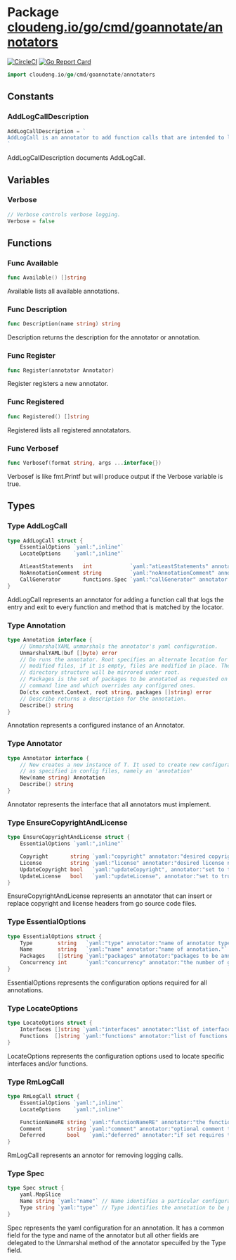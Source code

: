# Package [cloudeng.io/go/cmd/goannotate/annotators](https://pkg.go.dev/cloudeng.io/go/cmd/goannotate/annotators?tab=doc)
[![CircleCI](https://circleci.com/gh/cloudengio/go.gotools.svg?style=svg)](https://circleci.com/gh/cloudengio/go.gotools) [![Go Report Card](https://goreportcard.com/badge/cloudeng.io/go/cmd/goannotate/annotators)](https://goreportcard.com/report/cloudeng.io/go/cmd/goannotate/annotators)

```go
import cloudeng.io/go/cmd/goannotate/annotators
```


## Constants

### AddLogCallDescription
```go
AddLogCallDescription = `
AddLogCall is an annotator to add function calls that are intended to log entry and exit from functions. The calls will be added as the first statement in the specified function.
`

```
AddLogCallDescription documents AddLogCall.



## Variables
### Verbose
```go
// Verbose controls verbose logging.
Verbose = false

```



## Functions
### Func Available
```go
func Available() []string
```
Available lists all available annotations.

### Func Description
```go
func Description(name string) string
```
Description returns the description for the annotator or annotation.

### Func Register
```go
func Register(annotator Annotator)
```
Register registers a new annotator.

### Func Registered
```go
func Registered() []string
```
Registered lists all registered annotatators.

### Func Verbosef
```go
func Verbosef(format string, args ...interface{})
```
Verbosef is like fmt.Printf but will produce output if the Verbose variable
is true.



## Types
### Type AddLogCall
```go
type AddLogCall struct {
	EssentialOptions `yaml:",inline"`
	LocateOptions    `yaml:",inline"`

	AtLeastStatements   int            `yaml:"atLeastStatements" annotator:"the number of statements that must be present in a function in order for it to be annotated."`
	NoAnnotationComment string         `yaml:"noAnnotationComment" annotator:"do not annotate functions that contain this comment"`
	CallGenerator       functions.Spec `yaml:"callGenerator" annotator:"the spec for the function call to be generated"`
}
```
AddLogCall represents an annotator for adding a function call that logs the
entry and exit to every function and method that is matched by the locator.

### Type Annotation
```go
type Annotation interface {
	// UnmarshalYAML unmarshals the annotator's yaml configuration.
	UnmarshalYAML(buf []byte) error
	// Do runs the annotator. Root specifies an alternate location for the
	// modified files, if it is empty, files are modified in place. The original
	// directory structure will be mirrored under root.
	// Packages is the set of packages to be annotated as requested on the
	// command line and which overrides any configured ones.
	Do(ctx context.Context, root string, packages []string) error
	// Describe returns a description for the annotation.
	Describe() string
}
```
Annotation represents a configured instance of an Annotator.

### Type Annotator
```go
type Annotator interface {
	// New creates a new instance of T. It used to create new configurations
	// as specified in config files, namely an 'annotation'
	New(name string) Annotation
	Describe() string
}
```
Annotator represents the interface that all annotators must implement.

### Type EnsureCopyrightAndLicense
```go
type EnsureCopyrightAndLicense struct {
	EssentialOptions `yaml:",inline"`

	Copyright       string `yaml:"copyright" annotator:"desired copyright notice."`
	License         string `yaml:"license" annotator:"desired license notice."`
	UpdateCopyright bool   `yaml:"updateCopyright", annotator:"set to true to update existing copyright notice"`
	UpdateLicense   bool   `yaml:"updateLicense", annotator:"set to true to update existing license notice"`
}
```
EnsureCopyrightAndLicense represents an annotator that can insert or replace
copyright and license headers from go source code files.

### Type EssentialOptions
```go
type EssentialOptions struct {
	Type        string   `yaml:"type" annotator:"name of annotator type."`
	Name        string   `yaml:"name" annotator:"name of annotation."`
	Packages    []string `yaml:"packages" annotator:"packages to be annotated"`
	Concurrency int      `yaml:"concurrency" annotator:"the number of goroutines to use, zero for a sensible default."`
}
```
EssentialOptions represents the configuration options required for all
annotations.

### Type LocateOptions
```go
type LocateOptions struct {
	Interfaces []string `yaml:"interfaces" annotator:"list of interfaces whose implementations are to be annoated."`
	Functions  []string `yaml:"functions" annotator:"list of functions that are to be annotated."`
}
```
LocateOptions represents the configuration options used to locate specific
interfaces and/or functions.

### Type RmLogCall
```go
type RmLogCall struct {
	EssentialOptions `yaml:",inline"`
	LocateOptions    `yaml:",inline"`

	FunctionNameRE string `yaml:"functionNameRE" annotator:"the function call (regexp) to be removed"`
	Comment        string `yaml:"comment" annotator:"optional comment that must appear in the comments associated with the function call if it is to be removed."`
	Deferred       bool   `yaml:"deferred" annotator:"if set requires that the function to be removed must be defered."`
}
```
RmLogCall represents an annotor for removing logging calls.

### Type Spec
```go
type Spec struct {
	yaml.MapSlice
	Name string `yaml:"name"` // Name identifies a particular configuration of an annotator type.
	Type string `yaml:"type"` // Type identifies the annotation to be performed.
}
```
Spec represents the yaml configuration for an annotation. It has a common
field for the type and name of the annotator but all other fields are
delegated to the Unmarshal method of the annotator specuifed by the Type
field.



